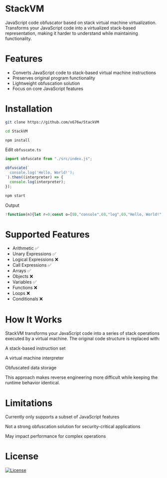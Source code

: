 # StackVM

JavaScript code obfuscator based on stack virtual machine virtualization. Transforms your JavaScript code into a virtualized stack-based representation, making it harder to understand while maintaining functionality.

# Features

- Converts JavaScript code to stack-based virtual machine instructions
- Preserves original program functionality
- Lightweight obfuscation solution
- Focus on core JavaScript features

# Installation
```bash
git clone https://github.com/x676w/StackVM

cd StackVM

npm install
```

Edit `obfuscate.ts`
```ts
import obfuscate from "./src/index.js";

obfuscate(`
  console.log('Hello, World!');
`).then((interpreter) => {
  console.log(interpreter);
});
```

```bash
npm start
```

Output
```js
!function(n){let r=0;const o=[80,"console",69,"log",69,"Hello, World!",74,1],e=[];function c(){return o[r++]}function t(){if(!(r>=o.length))return function(){switch(c()){case 74:for(var r=c(),o=new Array(r),t=0;t<r;t++)o[t]=e.pop();var a=e.pop(),f=e.pop();e.push(f[a].apply(f,o));break;case 80:e.push(n[c()]);break;case 69:e.push(c())}}(),!0}for(;t(););}(this);
```

# Supported Features
- Arithmetic	          ✅
- Unary Expressions	    ✅
- Logical Expressions	  ❌​
- Call Expressions	    ✅
- Arrays	              ✅
- Objects	              ❌​
- Variables	            ✅
- Functions	            ❌​
- Loops	                ❌​
- Conditionals	        ❌​

# How It Works
StackVM transforms your JavaScript code into a series of stack operations executed by a virtual machine. The original code structure is replaced with:

A stack-based instruction set

A virtual machine interpreter

Obfuscated data storage

This approach makes reverse engineering more difficult while keeping the runtime behavior identical.

# Limitations
Currently only supports a subset of JavaScript features

Not a strong obfuscation solution for security-critical applications

May impact performance for complex operations

# License
[![License](https://img.shields.io/badge/license-UNLICENSED-lightgray.svg)]()